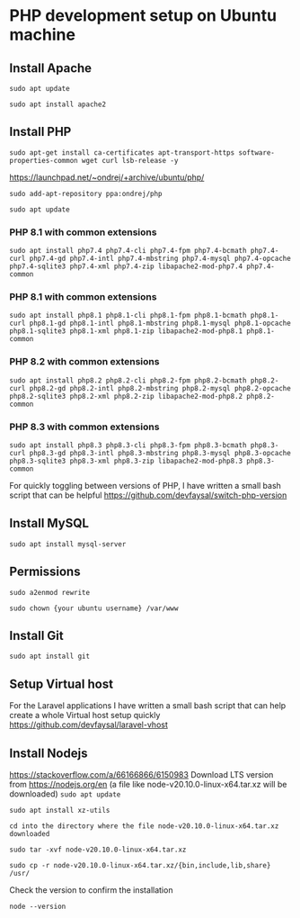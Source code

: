 # PHP development setup on Ubuntu machine

## Install Apache

```sudo apt update```

```sudo apt install apache2```

## Install PHP
```sudo apt-get install ca-certificates apt-transport-https software-properties-common wget curl lsb-release -y```

https://launchpad.net/~ondrej/+archive/ubuntu/php/

```sudo add-apt-repository ppa:ondrej/php```

```sudo apt update```

### PHP 8.1 with common extensions
```sudo apt install php7.4 php7.4-cli php7.4-fpm php7.4-bcmath php7.4-curl php7.4-gd php7.4-intl php7.4-mbstring php7.4-mysql php7.4-opcache php7.4-sqlite3 php7.4-xml php7.4-zip libapache2-mod-php7.4 php7.4-common```

### PHP 8.1 with common extensions
```sudo apt install php8.1 php8.1-cli php8.1-fpm php8.1-bcmath php8.1-curl php8.1-gd php8.1-intl php8.1-mbstring php8.1-mysql php8.1-opcache php8.1-sqlite3 php8.1-xml php8.1-zip libapache2-mod-php8.1 php8.1-common```

### PHP 8.2 with common extensions
```sudo apt install php8.2 php8.2-cli php8.2-fpm php8.2-bcmath php8.2-curl php8.2-gd php8.2-intl php8.2-mbstring php8.2-mysql php8.2-opcache php8.2-sqlite3 php8.2-xml php8.2-zip libapache2-mod-php8.2 php8.2-common```

### PHP 8.3 with common extensions
```sudo apt install php8.3 php8.3-cli php8.3-fpm php8.3-bcmath php8.3-curl php8.3-gd php8.3-intl php8.3-mbstring php8.3-mysql php8.3-opcache php8.3-sqlite3 php8.3-xml php8.3-zip libapache2-mod-php8.3 php8.3-common```

For quickly toggling between versions of PHP, I have written a small bash script that can be helpful https://github.com/devfaysal/switch-php-version

## Install MySQL
```sudo apt install mysql-server```

## Permissions
```sudo a2enmod rewrite```

```sudo chown {your ubuntu username} /var/www```

## Install Git
```sudo apt install git```

## Setup Virtual host
For the Laravel applications I have written a small bash script that can help create a whole Virtual host setup quickly https://github.com/devfaysal/laravel-vhost 

## Install Nodejs
https://stackoverflow.com/a/66166866/6150983
Download LTS version from https://nodejs.org/en (a file like node-v20.10.0-linux-x64.tar.xz will be downloaded)
```sudo apt update```

```sudo apt install xz-utils```

```cd into the directory where the file node-v20.10.0-linux-x64.tar.xz downloaded```

```sudo tar -xvf node-v20.10.0-linux-x64.tar.xz```

```sudo cp -r node-v20.10.0-linux-x64.tar.xz/{bin,include,lib,share} /usr/```

Check the version to confirm the installation 

```node --version```







